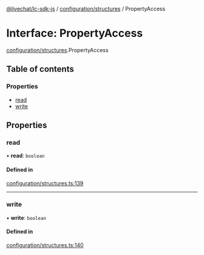 [@livechat/lc-sdk-js](../README.md) / [configuration/structures](../modules/configuration_structures.md) / PropertyAccess

# Interface: PropertyAccess

[configuration/structures](../modules/configuration_structures.md).PropertyAccess

## Table of contents

### Properties

- [read](configuration_structures.PropertyAccess.md#read)
- [write](configuration_structures.PropertyAccess.md#write)

## Properties

### read

• **read**: `boolean`

#### Defined in

[configuration/structures.ts:139](https://github.com/livechat/lc-sdk-js/blob/7431f2f/src/configuration/structures.ts#L139)

___

### write

• **write**: `boolean`

#### Defined in

[configuration/structures.ts:140](https://github.com/livechat/lc-sdk-js/blob/7431f2f/src/configuration/structures.ts#L140)
